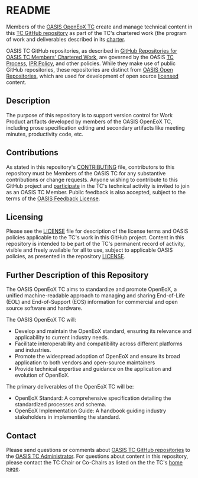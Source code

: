 # README

Members of the [OASIS OpenEoX TC](https://www.oasis-open.org/committees/openeox-tc/) create and manage technical content in this [TC GitHub repository](https://github.com/oasis-tcs/openeox/) as part of the TC's chartered work (the program of work and deliverables described in its [charter](https://www.oasis-open.org/committees/openeox-tc/charter.php).

OASIS TC GitHub repositories, as described in [GitHub Repositories for OASIS TC Members' Chartered Work](https://www.oasis-open.org/resources/tcadmin/github-repositories-for-oasis-tc-members-chartered-work), are governed by the OASIS [TC Process](https://www.oasis-open.org/policies-guidelines/tc-process), [IPR Policy](https://www.oasis-open.org/policies-guidelines/ipr), and other policies. While they make use of public GitHub repositories, these repositories are distinct from [OASIS Open Repositories](https://www.oasis-open.org/resources/open-repositories), which are used for development of open source [licensed](https://www.oasis-open.org/resources/open-repositories/licenses) content.

## Description

The purpose of this repository is to support version control for Work Product artifacts developed by members of the OASIS OpenEoX TC,
including prose specification editing and secondary artifacts like meeting minutes, productivity code, etc.

## Contributions

As stated in this repository's [CONTRIBUTING](https://github.com/oasis-tcs/<tc-repo-name>/blob/master/CONTRIBUTING.md) file, contributors to this repository must be Members of the OASIS <TC shortname> TC for any substantive contributions or change requests.  Anyone wishing to contribute to this GitHub project and [participate](https://www.oasis-open.org/join/participation-instructions) in the TC's technical activity is invited to join as an OASIS TC Member. Public feedback is also accepted, subject to the terms of the [OASIS Feedback License](https://www.oasis-open.org/policies-guidelines/ipr#appendixa). 

## Licensing

Please see the [LICENSE](https://github.com/oasis-tcs/<tc-repo-name>/blob/master/LICENSE.md) file for description of the license terms and OASIS policies applicable to the TC's work in this GitHub project. Content in this repository is intended to be part of the <tc short name> TC's permanent record of activity, visible and freely available for all to use, subject to applicable OASIS policies, as presented in the repository [LICENSE](https://github.com/oasis-tcs/<repo-abbrev>/blob/master/LICENSE.md). 

## Further Description of this Repository

The OASIS OpenEoX TC aims to standardize and promote OpenEoX, a unified machine-readable approach to managing and sharing End-of-Life (EOL) and End-of-Support (EOS) information for commercial and open source software and hardware.

The OASIS OpenEoX TC will:
- Develop and maintain the OpenEoX standard, ensuring its relevance and applicability to current industry needs.
- Facilitate interoperability and compatibility across different platforms and industries.
- Promote the widespread adoption of OpenEoX and ensure its broad application to both vendors and open-source maintainers
- Provide technical expertise and guidance on the application and evolution of OpenEoX.

The primary deliverables of the OpenEoX TC will be:
- OpenEoX Standard: A comprehensive specification detailing the standardized processes and schema.
- OpenEoX Implementation Guide: A handbook guiding industry stakeholders in implementing the standard.


## Contact

Please send questions or comments about [OASIS TC GitHub repositories](https://www.oasis-open.org/resources/tcadmin/github-repositories-for-oasis-tc-members-chartered-work) to the [OASIS TC Administrator](mailto:tc-admin@oasis-open.org).  For questions about content in this repository, please contact the TC Chair or Co-Chairs as listed on the the <tc short name> TC's [home page](https://www.oasis-open.org/committees/openeox-tc/).
